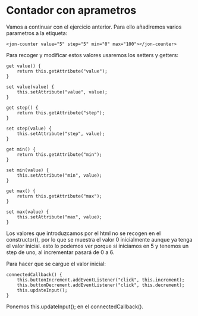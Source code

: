 # Contador con aprametros

Vamos a continuar con el ejercicio anterior. Para ello añadiremos varios parametros a la etiqueta:

    <jon-counter value="5" step="5" min="0" max="100"></jon-counter>

Para recoger y modificar estos valores usaremos los setters y getters:

    get value() {
        return this.getAttribute("value");
    }

    set value(value) {
        this.setAttribute("value", value);
    }

    get step() {
        return this.getAttribute("step");
    }

    set step(value) {
        this.setAttribute("step", value);
    }

    get min() {
        return this.getAttribute("min");
    }

    set min(value) {
        this.setAttribute("min", value);
    }

    get max() {
        return this.getAttribute("max");
    }

    set max(value) {
        this.setAttribute("max", value);
    }

Los valores que introduzcamos por el html no se recogen en el constructor(), por lo que se muestra el valor 0 inicialmente aunque ya tenga el valor inicial. esto lo podemos ver porque si iniciamos en 5 y tenemos un step de uno, al incrementar pasará de 0 a 6.

Para hacer que se cargue el valor inicial:

    connectedCallback() {
        this.buttonIncrement.addEventListener("click", this.increment);
        this.buttonDecrement.addEventListener("click", this.decrement);
        this.updateInput();
    }

Ponemos this.updateInput(); en el connectedCallback().